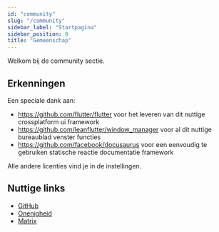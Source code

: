 ```yaml
---
id: "community"
slug: "/community"
sidebar_label: "Startpagina"
sidebar_position: 0
title: "Gemeenschap"
---
```


Welkom bij de community sectie.

## Erkenningen

Een speciale dank aan:

* <https://github.com/flutter/flutter> voor het leveren van dit nuttige crossplatform ui framework
* <https://github.com/leanflutter/window_manager> voor al dit nuttige bureaublad venster functies
* <https://github.com/facebook/docusaurus> voor een eenvoudig te gebruiken statische reactie documentatie framework

Alle andere licenties vind je in de instellingen.

## Nuttige links

* [GitHub](https://github.com/LinwoodCloud/Flow)
* [Onenigheid](https://go.linwood.dev/discord)
* [Matrix](https://go.linwood.dev/matrix)

